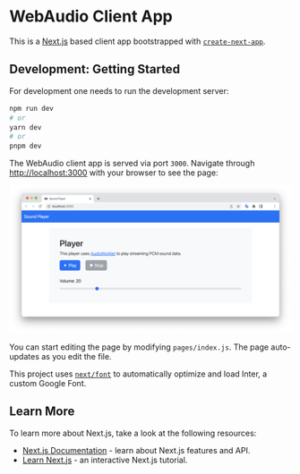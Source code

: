 # WebAudio Client App

This is a [Next.js](https://nextjs.org/) based client app bootstrapped with [`create-next-app`](https://github.com/vercel/next.js/tree/canary/packages/create-next-app).

## Development: Getting Started

For development one needs to run the development server:

```bash
npm run dev
# or
yarn dev
# or
pnpm dev
```

The WebAudio client app is served via port `3000`. Navigate through [http://localhost:3000](http://localhost:3000) with your browser to see the page:

![player](../docs/player.png)

You can start editing the page by modifying `pages/index.js`. The page auto-updates as you edit the file.

This project uses [`next/font`](https://nextjs.org/docs/basic-features/font-optimization) to automatically optimize and load Inter, a custom Google Font.

## Learn More

To learn more about Next.js, take a look at the following resources:

- [Next.js Documentation](https://nextjs.org/docs) - learn about Next.js features and API.
- [Learn Next.js](https://nextjs.org/learn) - an interactive Next.js tutorial.